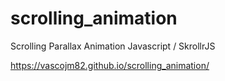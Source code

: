 # scrolling_animation
Scrolling Parallax Animation Javascript / SkrollrJS

https://vascojm82.github.io/scrolling_animation/
